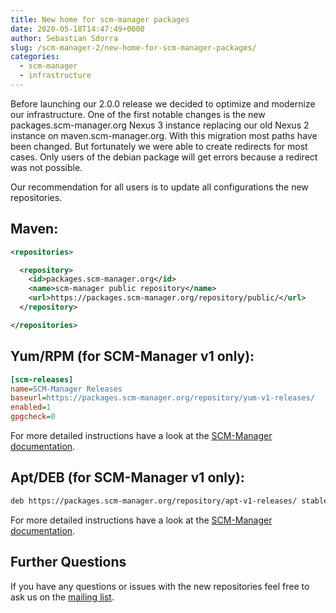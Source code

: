 ```yaml
---
title: New home for scm-manager packages
date: 2020-05-18T14:47:49+0000
author: Sebastian Sdorra
slug: /scm-manager-2/new-home-for-scm-manager-packages/
categories:
  - scm-manager
  - infrastructure
---
```


Before launching our 2.0.0 release we decided to optimize and modernize our infrastructure. One of the first notable changes is the new packages.scm-manager.org Nexus 3 instance replacing our old Nexus 2 instance on maven.scm-manager.org. With this migration most paths have been changed. But fortunately we were able to create redirects for most cases. Only users of the debian package will get errors because a redirect was not possible.

Our recommendation for all users is to update all configurations the new repositories.

## Maven:

```xml
<repositories>

  <repository>
    <id>packages.scm-manager.org</id>
    <name>scm-manager public repository</name>
    <url>https://packages.scm-manager.org/repository/public/</url>
  </repository>

</repositories>
```

## Yum/RPM (for SCM-Manager v1 only):

```ini
[scm-releases]
name=SCM-Manager Releases
baseurl=https://packages.scm-manager.org/repository/yum-v1-releases/
enabled=1
gpgcheck=0
```

For more detailed instructions have a look at the [SCM-Manager documentation](/docs/1.x/en/installation/redhat/).

## Apt/DEB (for SCM-Manager v1 only):

```bash
deb https://packages.scm-manager.org/repository/apt-v1-releases/ stable main
```

For more detailed instructions have a look at the [SCM-Manager documentation](/docs/1.x/en/installation/debian/).

## Further Questions

If you have any questions or issues with the new repositories feel free to ask us on the [mailing list](https://groups.google.com/forum/#!forum/scmmanager).

